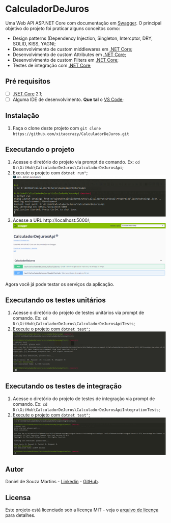 # CalculadorDeJuros
Uma Web API ASP.NET Core com documentação em [Swagger](https://swagger.io/).
O principal objetivo do projeto foi praticar alguns conceitos como:

- Design patterns (Dependency Injection, Singleton, Intercptor, DRY, SOLID, KISS, YAGNI;
- Desenvolvimento de custom middlewares em [.NET Core](https://docs.microsoft.com/pt-br/dotnet/core/);
- Desenvolvimento de custom Attributes em [.NET Core](https://docs.microsoft.com/pt-br/dotnet/core/);
- Desenvolvimento de custom Filters em [.NET Core](https://docs.microsoft.com/pt-br/dotnet/core/);
- Testes de integração com [.NET Core](https://docs.microsoft.com/pt-br/dotnet/core/);
  

## Pré requisitos
 - [ ] [.NET Core](https://docs.microsoft.com/pt-br/dotnet/core/) 2.1;
 - [ ] Alguma IDE de desenvolvimento. **Que tal** o [VS Code](https://code.visualstudio.com/);

## Instalação
 1. Faça o clone deste projeto com `git clone https://github.com/xitaocrazy/CalculadorDeJuros.git`

## Executando o projeto

 1. Acesse o diretório do projeto via prompt de comando. Ex: `cd D:\GitHub\CalculadorDeJuros\CalculadorDeJurosApi`;
 2. Execute o projeto com `dotnet run"`;
![executando_o_projeto](https://github.com/xitaocrazy/CalculadorDeJuros/blob/master/Imagens/executando_o_projeto.png)
 3. Acesse a URL http://localhost:5000/;
![calculador_de_juros](https://github.com/xitaocrazy/CalculadorDeJuros/blob/master/Imagens/calculador_de_juros.png)

Agora você já pode testar os serviços da aplicação.

## Executando os testes unitários

 1. Acesse o diretório do projeto de testes unitários via prompt de comando. Ex: `cd D:\GitHub\CalculadorDeJuros\CalculadorDeJurosApiTests`;
 2. Execute o projeto com `dotnet test"`;
![testes_unitarios](https://github.com/xitaocrazy/CalculadorDeJuros/blob/master/Imagens/testes_unitarios.png)

## Executando os testes de integração

 1. Acesse o diretório do projeto de testes de integração via prompt de comando. Ex: `cd D:\GitHub\CalculadorDeJuros\CalculadorDeJurosApiIntegrationTests`;
 2. Execute o projeto com `dotnet test"`;
![testes_de_integracao](https://github.com/xitaocrazy/CalculadorDeJuros/blob/master/Imagens/testes_de_integracao.png)

## Autor
Daniel de Souza Martins - [Linkedin](https://www.linkedin.com/in/daniel-de-souza-martins/) - [GitHub](https://github.com/xitaocrazy).

## Licensa
Este projeto está licenciado sob a licença MIT - veja o  [arquivo de licença](https://github.com/xitaocrazy/CalculadorDeJuros/blob/master/LICENSE) para detalhes.